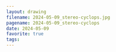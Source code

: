 ```yaml
---
layout: drawing
filename: 2024-05-09_stereo-cyclops.jpg
pagename: 2024-05-09_stereo-cyclops
date: 2024-05-09
favorite: true
tags:
---
```

